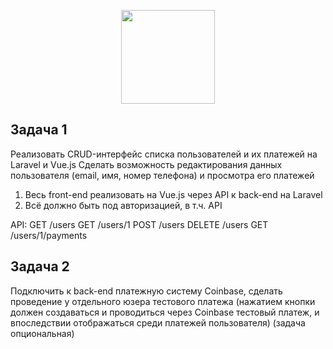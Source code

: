 <p align="center"><a href="https://cyberzilla.io/" target="_blank"><img src="https://habrastorage.org/getpro/moikrug/uploads/company/100/007/411/2/logo/medium_fd7fc1fef056d9ecc94121de98c0512d.png" width="150"></a></p>



## Задача 1

Реализовать CRUD-интерфейс списка пользователей и их платежей на Laravel и Vue.js
Сделать возможность редактирования данных пользователя (email, имя, номер телефона) и просмотра его платежей

1) Весь front-end реализовать на Vue.js через API к back-end на Laravel
2) Всё должно быть под авторизацией, в т.ч. API

API:
GET /users
GET /users/1
POST /users
DELETE /users
GET /users/1/payments

## Задача 2

Подключить к back-end платежную систему Coinbase, сделать проведение у отдельного юзера тестового платежа (нажатием кнопки должен создаваться и проводиться через Coinbase тестовый платеж, и впоследствии отображаться среди платежей пользователя)
(задача опциональная)
